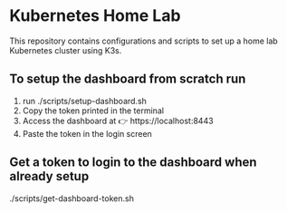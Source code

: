# Kubernetes Home Lab

This repository contains configurations and scripts to set up a home lab Kubernetes cluster using K3s.

## To setup the dashboard from scratch run
1. run ./scripts/setup-dashboard.sh
2. Copy the token printed in the terminal
3. Access the dashboard at 👉 https://localhost:8443
4. Paste the token in the login screen

## Get a token to login to the dashboard when already setup
./scripts/get-dashboard-token.sh

